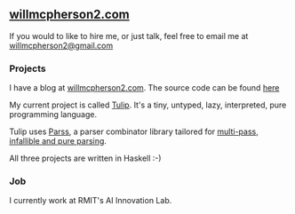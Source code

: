 ## [willmcpherson2.com](http://willmcpherson2.com)

If you would to like to hire me, or just talk, feel free to email me at [willmcpherson2@gmail.com](mailto:willmcpherson2@gmail.com)

### Projects

I have a blog at [willmcpherson2.com](http://willmcpherson2.com). The source code can be found [here](https://github.com/willmcpherson2/blog)

My current project is called [Tulip](https://github.com/willmcpherson2/tulip). It's a tiny, untyped, lazy, interpreted, pure programming language.

Tulip uses [Parss](https://github.com/willmcpherson2/parss), a parser combinator library tailored for [multi-pass, infallible and pure parsing](https://github.com/willmcpherson2/tulip/commit/14a2ae8a5fcfc1a6ed8ddad5bc8e21c23a94ab20).

All three projects are written in Haskell :-)

### Job

I currently work at RMIT's AI Innovation Lab.
